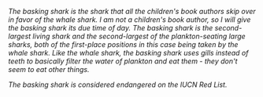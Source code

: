 *The basking shark is the shark that all the children's book authors skip over in favor of the whale shark. I am not a children's book author, so I will give the basking shark its due time of day. The basking shark is the second-largest living shark and the second-largest of the plankton-seating large sharks, both of the first-place positions in this case being taken by the whale shark. Like the whale shark, the basking shark uses gills instead of teeth to basically filter the water of plankton and eat them - they don't seem to eat other things.*

*The basking shark is considered endangered on the IUCN Red List.*
